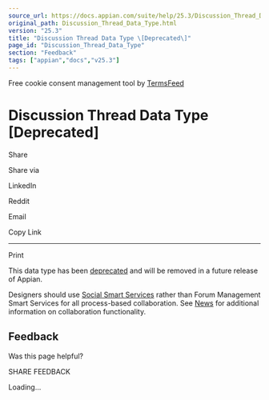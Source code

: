 ```yaml
---
source_url: https://docs.appian.com/suite/help/25.3/Discussion_Thread_Data_Type.html
original_path: Discussion_Thread_Data_Type.html
version: "25.3"
title: "Discussion Thread Data Type \[Deprecated\]"
page_id: "Discussion_Thread_Data_Type"
section: "Feedback"
tags: ["appian","docs","v25.3"]
---
```



Free cookie consent management tool by [TermsFeed](https://www.termsfeed.com/)

# Discussion Thread Data Type \[Deprecated\]

Share

Share via

LinkedIn

Reddit

Email

Copy Link

* * *

Print

This data type has been [deprecated](Deprecated_Features.html) and will be removed in a future release of Appian.

Designers should use [Social Smart Services](Smart_Services.html) rather than Forum Management Smart Services for all process-based collaboration. See [News](News.html) for additional information on collaboration functionality.

## Feedback

Was this page helpful?

SHARE FEEDBACK

Loading...